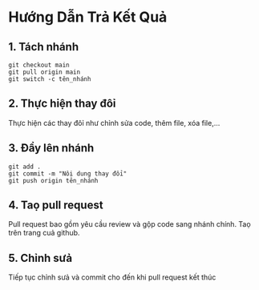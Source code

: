 # Hướng Dẫn Trả Kết Quả

## 1. Tách nhánh
```
git checkout main
git pull origin main
git switch -c tên_nhánh
```

## 2. Thực hiện thay đôỉ

Thực hiện các thay đôỉ như chỉnh sửa code, thêm file, xóa file,...

## 3. Đẩy lên nhánh

```
git add .
git commit -m "Nôị dung thay đôỉ"
git push origin tên_nhánh
```
## 4. Taọ pull request

Pull request bao gồm yêu cầu review và gộp code sang nhánh chính. Taọ trên trang cuả github.

## 5. Chỉnh sưả

Tiếp tục chỉnh sưả và commit cho đến khi pull request kết thúc
